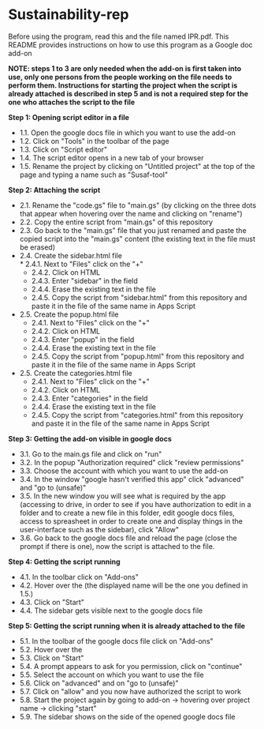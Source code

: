 # Sustainability-rep
Before using the program, read this and the file named IPR.pdf. 
This README provides instructions on how to use this program as a Google doc add-on 

<b> NOTE: steps 1 to 3 are only needed when the add-on is first taken into use, only one persons from the people working on the file needs to perform them. Instructions for starting the project when the script is already attached is described in step 5 and is not a required step for the one who attaches the script to the file </b> 
 
<b> Step 1: Opening script editor in a file </b> <br>
  * 1.1. Open the google docs file in which you want to use the add-on <br>
  * 1.2. Click on "Tools" in the toolbar of the page <br>
  * 1.3. Click on "Script editor" <br>
  * 1.4. The script editor opens in a new tab of your browser <br>
  * 1.5. Rename the project by clicking on "Untitled project" at the top of the page and typing a name such as "Susaf-tool" 

<b> Step 2: Attaching the script </b> <br>
  * 2.1. Rename the "code.gs" file to "main.gs" (by clicking on the three dots that appear when hovering over the name and clicking on "rename") <br>
  * 2.2. Copy the entire script from "main.gs" of this repository <br>
  * 2.3. Go back to the "main.gs" file that you just renamed and paste the copied script into the "main.gs" content (the existing text in the file must be erased) <br>
  * 2.4. Create the sidebar.html file <br> 
  		* 2.4.1. Next to "Files" click on the "+" <br> 
       * 2.4.2. Click on HTML <br>
       * 2.4.3. Enter "sidebar" in the field <br>
       * 2.4.4. Erase the existing text in the file <br> 
       * 2.4.5. Copy the script from "sidebar.html" from this repository and paste it in the file of the same name in Apps Script   
  * 2.5. Create the popup.html file <br> 
       * 2.4.1. Next to "Files" click on the "+" <br> 
       * 2.4.2. Click on HTML <br>
       * 2.4.3. Enter "popup" in the field <br>
       * 2.4.4. Erase the existing text in the file <br> 
       * 2.4.5. Copy the script from "popup.html" from this repository and paste it in the file of the same name in Apps Script
  * 2.5. Create the categories.html file <br> 
       * 2.4.1. Next to "Files" click on the "+" <br> 
       * 2.4.2. Click on HTML <br>
       * 2.4.3. Enter "categories" in the field <br>
       * 2.4.4. Erase the existing text in the file <br> 
       * 2.4.5. Copy the script from "categories.html" from this repository and paste it in the file of the same name in Apps Script
	
<b> Step 3: Getting the add-on visible in google docs </b> <br>
* 3.1. Go to the main.gs file and click on "run" <br>
* 3.2. In the popup "Authorization required" click "review permissions" <br> 
* 3.3. Choose the account with which you want to use the add-on <br>
* 3.4. In the window "google hasn't verified this app" click "advanced" and "go to <the name of the project> (unsafe)" <br>
* 3.5. In the new window you will see what is required by the app (accessing to drive, in order to see if you have authorization to edit in a folder and to create a new file in this folder, edit google docs files, access to spreasheet in order to create one and display things in the user-interface such as the sidebar), click "Allow" <br>
* 3.6. Go back to the google docs file and reload the page (close the prompt if there is one), now the script is attached to the file. <br> 
	
<b> Step 4: Getting the script running </b> <br>
  * 4.1. In the toolbar click on "Add-ons" <br>
  * 4.2. Hover over the <project name> (the displayed name will be the one you defined in 1.5.)
  * 4.3. Click on "Start" <br>
  * 4.4. The sidebar gets visible next to the google docs file <br>
	
	
<b> Step 5: Getting the script running when it is already attached to the file </b> </br> 
  * 5.1. In the toolbar of the google docs file click on "Add-ons" <br>
  * 5.2. Hover over the <project name> <br>
  * 5.3. Click on "Start" <br>
  * 5.4. A prompt appears to ask for you permission, click on "continue" <br>
  * 5.5. Select the account on which you want to use the file <br>
  * 5.6. Click on "advanced" and on "go to <the name of the project> (unsafe)" <br>
  * 5.7. Click on "allow" and you now have authorized the script to work 
  * 5.8. Start the project again by going to add-on -> hovering over project name -> clicking "start"
  * 5.9. The sidebar shows on the side of the opened google docs file 

	  
